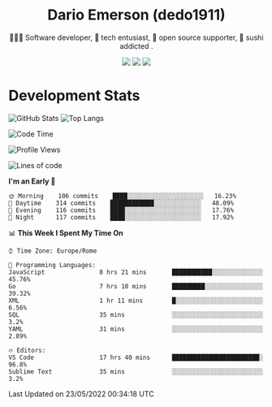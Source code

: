 <div align="center">
  
# Dario Emerson (dedo1911)
👨🏼‍💻 Software developer, 🔧 tech entusiast, 🙌 open source supporter, 🍣 sushi addicted .

[![](https://img.shields.io/badge/-Linkedin-informational?style=for-the-badge&logo=linkedin&logoColor=white&color=2867B2)](http://linkedin.com/in/dedo1911)
[![](https://img.shields.io/badge/-Telegram-informational?style=for-the-badge&logo=telegram&logoColor=white&color=0088cc)](https://t.me/dedo1911)
[![](https://img.shields.io/badge/-Facebook-informational?style=for-the-badge&logo=facebook&logoColor=white&color=3b5998)](https://fb.com/dedo1911)

</div>

# Development Stats

![GitHub Stats](https://github-readme-stats.vercel.app/api?username=dedo1911&hide=&count_private=true&title_color=84cc16&text_color=ffffff&icon_color=84cc16&bg_color=1c1917&hide_border=true&border_radius=0&show_icons=true)
![Top Langs](https://github-readme-stats.vercel.app/api/top-langs/?username=dedo1911&theme=chartreuse-dark&layout=compact)

<!--START_SECTION:waka-->
![Code Time](http://img.shields.io/badge/Code%20Time-0%20secs-blue)

![Profile Views](http://img.shields.io/badge/Profile%20Views-1-blue)

![Lines of code](https://img.shields.io/badge/From%20Hello%20World%20I%27ve%20Written-60%20Thousand%20lines%20of%20code-blue)

**I'm an Early 🐤** 

```text
🌞 Morning    106 commits    ████░░░░░░░░░░░░░░░░░░░░░   16.23% 
🌆 Daytime    314 commits    ████████████░░░░░░░░░░░░░   48.09% 
🌃 Evening    116 commits    ████░░░░░░░░░░░░░░░░░░░░░   17.76% 
🌙 Night      117 commits    ████░░░░░░░░░░░░░░░░░░░░░   17.92%

```


📊 **This Week I Spent My Time On** 

```text
⌚︎ Time Zone: Europe/Rome

💬 Programming Languages: 
JavaScript               8 hrs 21 mins       ███████████░░░░░░░░░░░░░░   45.76% 
Go                       7 hrs 10 mins       █████████░░░░░░░░░░░░░░░░   39.32% 
XML                      1 hr 11 mins        █░░░░░░░░░░░░░░░░░░░░░░░░   6.56% 
SQL                      35 mins             ░░░░░░░░░░░░░░░░░░░░░░░░░   3.2% 
YAML                     31 mins             ░░░░░░░░░░░░░░░░░░░░░░░░░   2.89%

🔥 Editors: 
VS Code                  17 hrs 40 mins      ████████████████████████░   96.8% 
Sublime Text             35 mins             ░░░░░░░░░░░░░░░░░░░░░░░░░   3.2%

```


 Last Updated on 23/05/2022 00:34:18 UTC
<!--END_SECTION:waka-->

<!--
**dedo1911/dedo1911** is a ✨ _special_ ✨ repository because its `README.md` (this file) appears on your GitHub profile.

Here are some ideas to get you started:

- 🔭 I’m currently working on ...
- 🌱 I’m currently learning ...
- 👯 I’m looking to collaborate on ...
- 🤔 I’m looking for help with ...
- 💬 Ask me about ...
- 📫 How to reach me: ...
- 😄 Pronouns: ...
- ⚡ Fun fact: ...
-->
